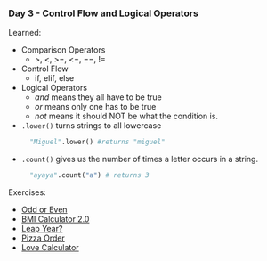 ### Day 3 - Control Flow and Logical Operators
Learned:
- Comparison Operators
  - \>, <, >=, <=, ==, !=
- Control Flow
  - if, elif, else
- Logical Operators
  - _and_ means they all have to be true
  - _or_ means only one has to be true
  - _not_ means it should NOT be what the condition is.
- ```.lower()``` turns strings to all lowercase
  ```python 
    "Miguel".lower() #returns "miguel"
  ```
- ```.count()``` gives us the number of times a letter occurs in a string.
  ```python
    "ayaya".count("a") # returns 3
  ```
  
Exercises:
- [Odd or Even](https://replit.com/@rmdpalo/day-3-1-exercise-odd-even#README.md)
- [BMI Calculator 2.0](https://replit.com/@rmdpalo/day-3-2-exercise-bmi-calculator#README.md)
- [Leap Year?](https://replit.com/@rmdpalo/day-3-3-exercise-leap-year#README.md)
- [Pizza Order](https://replit.com/@rmdpalo/day-3-4-exercise-pizza-order#README.md)
- [Love Calculator](https://replit.com/@rmdpalo/day-3-5-exercise-love-calculator#README.md)
